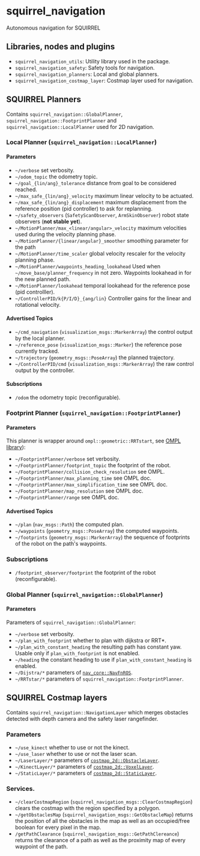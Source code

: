 squirrel_navigation
===================

Autonomous navigation for SQUIRREL

## Libraries, nodes and plugins

- `squirrel_navigation_utils`: Utility library used in the package.
- `squirrel_navigation_safety`: Safety tools for navigation.
- `squirrel_navigation_planners`: Local and global planners.
- `squirrel_navigation_costmap_layer`: Costmap layer used for
  navigation.

## SQUIRREL Planners

Contains `squirrel_navigation::GlobalPlanner`,
`squirrel_navigation::FootprintPlanner` and
`squirrel_navigation::LocalPlanner` used for 2D navigation.

### Local Planner (`squirrel_navigation::LocalPlanner`)

#### Parameters
- `~/verbose` set verbosity.
- `~/odom_topic` the odometry topic.
- `~/goal_{lin/ang}_tolerance` distance from goal to be considered
  reached.
- `~/max_safe_{lin/ang}_velocity` maximum linear velocity to be actuated.
- `~/max_safe_{lin/ang}_displacement` maximum displacement from the
  reference position (pid controller) to ask for replanning.
- `~/safety_observers` (`SafetyScanObserver`, `ArmSkinObserver`) robot
  state observers (**not stable yet**).
- `~/MotionPlanner/max_<linear/angular>_velocity` maximum velocities used
  during the velocity planning phase.
- `~/MotionPlanner/{linear/angular}_smoother` smoothing parameter for the path
- `~/MotionPlanner/time_scaler` global velocity rescaler for the
  velocity planning phase.
- `~/MotionPlanner/waypoints_heading_lookahead` Used when
  `~/move_base/planner_frequency` in not zero. Waypoints lookahead in
  for the new planned path.
- `~/MotionPlanner/lookahead` temporal lookahead for the reference
  pose (pid controlller).
- `~/ControllerPID/k{P/I/D}_{ang/lin}` Controller gains for the linear
  and rotational velocity.

#### Advertised Topics
- `~/cmd_navigation` (`visualization_msgs::MarkerArray`) the control
  output by the local planner.
- `~/reference_pose` (`visualization_msgs::Marker`) the reference pose
  currently tracked.
- `~/trajectory` (`geometry_msgs::PoseArray`) the planned trajectory.
- `~/ControllerPID/cmd` (`visualization_msgs::MarkerArray`) the raw
  control output by the controller.

#### Subscriptions
- `/odom` the odometry topic (reconfigurable).

### Footprint Planner (`squirrel_navigation::FootprintPlanner`)

#### Parameters 

This planner is wrapper around `ompl::geometric::RRTstart`, see
[OMPL library](http://ompl.kavrakilab.org/)):
- `~/FootprintPlanner/verbose` set verbosity.
- `~/FootprintPlanner/footprint_topic` the footprint of the robot.
- `~/FootprintPlanner/collision_check_resolution`  see OMPL.
- `~/FootprintPlanner/max_planning_time` see OMPL doc.
- `~/FootprintPlanner/max_simplification_time` see OMPL doc.
- `~/FootprintPlanner/map_resolution` see OMPL doc.
- `~/FootprintPlanner/range` see OMPL doc.

#### Advertised Topics
- `~/plan` (`nav_msgs::Path`) the computed plan.
- `~/waypoints` (`geometry_msgs::PoseArray`) the computed waypoints.
- `~/footprints` (`geometry_msgs::MarkerArray`) the sequence of
  footprints of the robot on the path's waypoints.

### Subscriptions
- `/footprint_observer/footprint` the footprint of the robot
  (reconfigurable).

### Global Planner (`squirrel_navigation::GlobalPlanner`)

#### Parameters 

Parameters of `squirrel_navigation::GlobalPlanner`:
- `~/verbose` set verbosity.
- `~/plan_with_footprint` whether to plan with dijkstra or RRT*.
- `~/plan_with_constant_heading` the resulting path has constant
  yaw. Usable only if `plan_with_footprint` is not enabled.
- `~/heading` the constant heading to use if
  `plan_with_constant_heading` is enabled.
- `~/Dijstra/*` parameters of [`nav_core::NavFnROS`](http://wiki.ros.org/navfn).
- `~/RRTstar/*` parameters of `squirrel_navigation::FootprintPlanner`.
  
## SQUIRREL Costmap layers

Contains `squirrel_navigation::NavigationLayer` which merges obstacles
detected with depth camera and the safety laser rangefinder.

### Parameters
- `~/use_kinect` whether to use or not the kinect.
- `~/use_laser` whether to use or not the laser scan.
- `~/LaserLayer/*` parameters of [`costmap_2d::ObstacleLayer`](http://docs.ros.org/jade/api/costmap_2d/html/classcostmap__2d_1_1ObstacleLayer.html).
- `~/KinectLayer/*` parameters of [`costmap_2d::VoxelLayer`](http://docs.ros.org/jade/api/costmap_2d/html/classcostmap__2d_1_1VoxelLayer.html).
- `~/StaticLayer/*` parameters of [`costmap_2d::StaticLayer`](http://docs.ros.org/jade/api/costmap_2d/html/classcostmap__2d_1_1StaticLayer.html).

### Services.
- `~/clearCostmapRegion`
  (`squirrel_navigation_msgs::ClearCostmapRegion`) clears the costmap
  with the region specified by a polygon.
- `~/getObstaclesMap` (`squirrel_navigation_msgs::GetObstacleMap`)
  returns the position of all the obstacles in the map as well as an
  occupied/free boolean for every pixel in the map.
- `/getPathClearance` (`squirrel_navigation_msgs::GetPathClereance`)
  returns the clearance of a path as well as the proximity map of
  every waypoint of the path.
 
